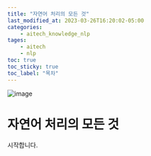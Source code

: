 ```yaml
---
title: "자연어 처리의 모든 것"
last_modified_at: 2023-03-26T16:20:02-05:00
categories:
    - aitech_knowledge_nlp
tages:
    - aitech
    - nlp
toc: true
toc_sticky: true
toc_label: "목차"
---
```



![image](../../../image/aitech.png)


# 자연어 처리의 모든 것
시작합니다.